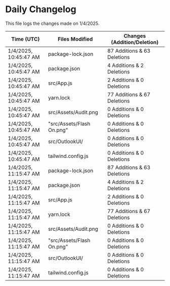 # Daily Changelog

This file logs the changes made on 1/4/2025.

| Time (UTC)             | Files Modified                    | Changes (Addition/Deletion) |
|------------------------|-----------------------------------|-----------------------------|
| 1/4/2025, 10:45:47 AM | package-lock.json | 87 Additions & 63 Deletions |
| 1/4/2025, 10:45:47 AM | package.json | 4 Additions & 2 Deletions |
| 1/4/2025, 10:45:47 AM | src/App.js | 2 Additions & 0 Deletions |
| 1/4/2025, 10:45:47 AM | yarn.lock | 77 Additions & 67 Deletions |
| 1/4/2025, 10:45:47 AM | src/Assets/Audit.png | 0 Additions & 0 Deletions |
| 1/4/2025, 10:45:47 AM | "src/Assets/Flash On.png" | 0 Additions & 0 Deletions |
| 1/4/2025, 10:45:47 AM | src/OutlookUI/ | 0 Additions & 0 Deletions |
| 1/4/2025, 10:45:47 AM | tailwind.config.js | 0 Additions & 0 Deletions |
| 1/4/2025, 11:15:47 AM | package-lock.json | 87 Additions & 63 Deletions|
| 1/4/2025, 11:15:47 AM | package.json | 4 Additions & 2 Deletions|
| 1/4/2025, 11:15:47 AM | src/App.js | 2 Additions & 0 Deletions|
| 1/4/2025, 11:15:47 AM | yarn.lock | 77 Additions & 67 Deletions|
| 1/4/2025, 11:15:47 AM | src/Assets/Audit.png | 0 Additions & 0 Deletions|
| 1/4/2025, 11:15:47 AM | "src/Assets/Flash On.png" | 0 Additions & 0 Deletions|
| 1/4/2025, 11:15:47 AM | src/OutlookUI/ | 0 Additions & 0 Deletions|
| 1/4/2025, 11:15:47 AM | tailwind.config.js | 0 Additions & 0 Deletions|
